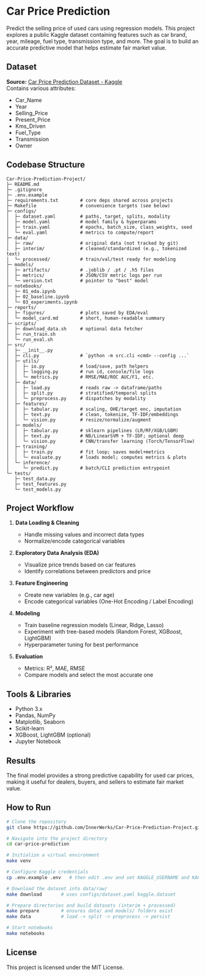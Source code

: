 # Car Price Prediction

Predict the selling price of used cars using regression models. This project explores a public Kaggle dataset containing features such as car brand, year, mileage, fuel type, transmission type, and more. The goal is to build an accurate predictive model that helps estimate fair market value.

## Dataset

**Source:** [Car Price Prediction Dataset - Kaggle](https://www.kaggle.com/datasets/bhavikjikadara/car-price-prediction-dataset)  
Contains various attributes:
- Car_Name
- Year
- Selling_Price
- Present_Price
- Kms_Driven
- Fuel_Type
- Transmission
- Owner

## Codebase Structure

```
Car-Price-Prediction-Project/
├─ README.md
├─ .gitignore
├─ .env.example
├─ requirements.txt        # core deps shared across projects
├─ Makefile                # convenience targets (see below)
├─ configs/
│  ├─ dataset.yaml         # paths, target, splits, modality
│  ├─ model.yaml           # model family & hyperparams
│  ├─ train.yaml           # epochs, batch_size, class_weights, seed
│  └─ eval.yaml            # metrics to compute/report
├─ data/
│  ├─ raw/                 # original data (not tracked by git)
│  ├─ interim/             # cleaned/standardized (e.g., tokenized text)
│  └─ processed/           # train/val/test ready for modeling
├─ models/
│  ├─ artifacts/           # .joblib / .pt / .h5 files
│  ├─ metrics/             # JSON/CSV metric logs per run
│  └─ version.txt          # pointer to "best" model
├─ notebooks/
│  ├─ 01_eda.ipynb
│  ├─ 02_baseline.ipynb
│  └─ 03_experiments.ipynb
├─ reports/
│  ├─ figures/             # plots saved by EDA/eval
│  └─ model_card.md        # short, human-readable summary
├─ scripts/
│  ├─ download_data.sh     # optional data fetcher
│  ├─ run_train.sh
│  └─ run_eval.sh
├─ src/
│  ├─ __init__.py
│  ├─ cli.py               # `python -m src.cli <cmd> --config ...`
│  ├─ utils/
│  │  ├─ io.py             # load/save, path helpers
│  │  ├─ logging.py        # run id, console/file logs
│  │  └─ metrics.py        # RMSE/MAE/ROC AUC/F1, etc.
│  ├─ data/
│  │  ├─ load.py           # reads raw -> dataframe/paths
│  │  ├─ split.py          # stratified/temporal splits
│  │  └─ preprocess.py     # dispatches by modality
│  ├─ features/
│  │  ├─ tabular.py        # scaling, OHE/target enc, imputation
│  │  ├─ text.py           # clean, tokenize, TF-IDF/embeddings
│  │  └─ vision.py         # resize/normalize/augment
│  ├─ models/
│  │  ├─ tabular.py        # sklearn pipelines (LR/RF/XGB/LGBM)
│  │  ├─ text.py           # NB/LinearSVM + TF-IDF; optional deep
│  │  └─ vision.py         # CNN/transfer learning (Torch/TensorFlow)
│  ├─ training/
│  │  ├─ train.py          # fit loop; saves model+metrics
│  │  └─ evaluate.py       # loads model; computes metrics & plots
│  └─ inference/
│     └─ predict.py        # batch/CLI prediction entrypoint
└─ tests/
   ├─ test_data.py
   ├─ test_features.py
   └─ test_models.py
```

## Project Workflow

1. **Data Loading & Cleaning**  
   - Handle missing values and incorrect data types  
   - Normalize/encode categorical variables  

2. **Exploratory Data Analysis (EDA)**  
   - Visualize price trends based on car features  
   - Identify correlations between predictors and price  

3. **Feature Engineering**  
   - Create new variables (e.g., car age)  
   - Encode categorical variables (One-Hot Encoding / Label Encoding)  

4. **Modeling**  
   - Train baseline regression models (Linear, Ridge, Lasso)  
   - Experiment with tree-based models (Random Forest, XGBoost, LightGBM)  
   - Hyperparameter tuning for best performance  

5. **Evaluation**  
   - Metrics: R², MAE, RMSE  
   - Compare models and select the most accurate one  

## Tools & Libraries

- Python 3.x
- Pandas, NumPy
- Matplotlib, Seaborn
- Scikit-learn
- XGBoost, LightGBM (optional)
- Jupyter Notebook

## Results

The final model provides a strong predictive capability for used car prices, making it useful for dealers, buyers, and sellers to estimate fair market value.

## How to Run

```bash
# Clone the repository
git clone https://github.com/InnerWerks/Car-Price-Prediction-Project.git

# Navigate into the project directory
cd car-price-prediction

# Initialize a virtual environment
make venv

# Configure Kaggle credentials
cp .env.example .env   # then edit .env and set KAGGLE_USERNAME and KAGGLE_KEY

# Download the dataset into data/raw/
make download       # uses configs/dataset.yaml kaggle.dataset

# Prepare directories and build datasets (interim + processed)
make prepare        # ensures data/ and models/ folders exist
make data           # load -> split -> preprocess -> persist

# Start notebooks
make notebooks
```

## License

This project is licensed under the MIT License.
